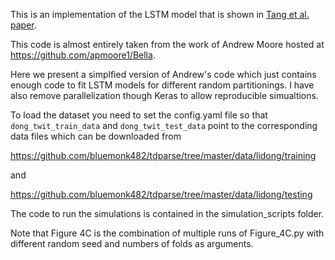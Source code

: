 This is an implementation of the LSTM model that is shown in [Tang et al. paper](https://aclanthology.info/papers/C16-1311/c16-1311).

This code is almost entirely taken from the work of Andrew Moore hosted at https://github.com/apmoore1/Bella. 

Here we present a simplfied version of Andrew's code which just contains enough code to fit LSTM models for different random partitionings. I have also remove parallelization though Keras to allow reproducible simualtions.

To load the dataset you need to set the config.yaml file so that `dong_twit_train_data` and `dong_twit_test_data` point to the corresponding data files which can be downloaded from 

https://github.com/bluemonk482/tdparse/tree/master/data/lidong/training

and

https://github.com/bluemonk482/tdparse/tree/master/data/lidong/testing

The code to run the simulations is contained in the simulation_scripts folder.

Note that Figure 4C is the combination of multiple runs of Figure_4C.py with different random seed and numbers of folds as arguments.
